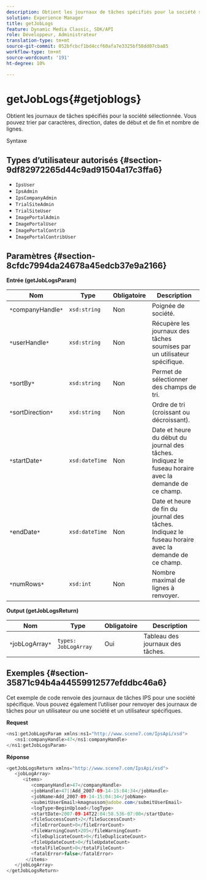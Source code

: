 ```yaml
---
description: Obtient les journaux de tâches spécifiés pour la société sélectionnée. Vous pouvez trier par caractères, direction, dates de début et de fin et nombre de lignes.
solution: Experience Manager
title: getJobLogs
feature: Dynamic Media Classic, SDK/API
role: Développeur, Administrateur
translation-type: tm+mt
source-git-commit: 052bfcbcf1bd4ccf60afa7e3325bf58dd07cba85
workflow-type: tm+mt
source-wordcount: '191'
ht-degree: 10%

---
```



# getJobLogs{#getjoblogs}

Obtient les journaux de tâches spécifiés pour la société sélectionnée. Vous pouvez trier par caractères, direction, dates de début et de fin et nombre de lignes.

Syntaxe

## Types d’utilisateur autorisés {#section-9df82972265d44c9ad91504a17c3ffa6}

* `IpsUser`
* `IpsAdmin`
* `IpsCompanyAdmin`
* `TrialSiteAdmin`
* `TrialSiteUser`
* `ImagePortalAdmin`
* `ImagePortalUser`
* `ImagePortalContrib`
* `ImagePortalContribUser`

## Paramètres {#section-8cfdc7994da24678a45edcb37e9a2166}

**Entrée (getJobLogsParam)**

| Nom | Type | Obligatoire | Description |
|---|---|---|---|
| `*`companyHandle`*` | `xsd:string` | Non | Poignée de société. |
| `*`userHandle`*` | `xsd:string` | Non | Récupère les journaux des tâches soumises par un utilisateur spécifique. |
| `*`sortBy`*` | `xsd:string` | Non | Permet de sélectionner des champs de tri. |
| `*`sortDirection`*` | `xsd:string` | Non | Ordre de tri (croissant ou décroissant). |
| `*`startDate`*` | `xsd:dateTime` | Non | Date et heure du début du journal des tâches. Indiquez le fuseau horaire avec la demande de ce champ. |
| `*`endDate`*` | `xsd:dateTime` | Non | Date et heure de fin du journal des tâches. Indiquez le fuseau horaire avec la demande de ce champ. |
| `*`numRows`*` | `xsd:int` | Non | Nombre maximal de lignes à renvoyer. |

**Output (getJobLogsReturn)**

| Nom | Type | Obligatoire | Description |
|---|---|---|---|
| `*`jobLogArray`*` | `types: JobLogArray` | Oui | Tableau des journaux des tâches. |

## Exemples {#section-35871c94b4a44559912577efddbc46a6}

Cet exemple de code renvoie des journaux de tâches IPS pour une société spécifique. Vous pouvez également l’utiliser pour renvoyer des journaux de tâches pour un utilisateur ou une société et un utilisateur spécifiques.

**Request**

```java
<ns1:getJobLogsParam xmlns:ns1="http://www.scene7.com/IpsApi/xsd">
   <ns1:companyHandle>47</ns1:companyHandle>
</ns1:getJobLogsParam>
```

**Réponse**

```java
<getJobLogsReturn xmlns="http://www.scene7.com/IpsApi/xsd">
   <jobLogArray>
      <items>
         <companyHandle>47</companyHandle>
         <jobHandle>47||Add_2007-09-14-15:04:34</jobHandle>
         <jobName>Add_2007-09-14-15:04:34</jobName>
         <submitUserEmail>kmagnusson@adobe.com</submitUserEmail>
         <logType>BeginUpload</logType>
         <startDate>2007-09-14T22:04:58.536-07:00</startDate>
         <fileSuccessCount>2</fileSuccessCount>
         <fileErrorCount>0</fileErrorCount>
         <fileWarningCount>205</fileWarningCount>
         <fileDuplicateCount>0</fileDuplicateCount>
         <fileUpdateCount>0</fileUpdateCount>
         <totalFileCount>0</totalFileCount>
         <fatalError>false</fatalError>
       </items>
   </jobLogArray>
</getJobLogsReturn>
```

